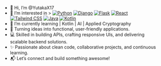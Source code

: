 - 👋 Hi, I’m @YutakaX17
- 👀 I’m interested in > [![Python](https://img.shields.io/badge/-Python-blue?logo=python&logoColor=white)](https://www.python.org/) [![Django](https://img.shields.io/badge/-Django-green?logo=django&logoColor=white)](https://www.djangoproject.com/) [![Flask](https://img.shields.io/badge/-Flask-black?logo=flask&logoColor=white)](https://flask.palletsprojects.com/) [![React](https://img.shields.io/badge/-React-blue?logo=react&logoColor=white)](https://reactjs.org/) [![Tailwind CSS](https://img.shields.io/badge/-TailwindCSS-06B6D4?logo=tailwindcss&logoColor=white)](https://tailwindcss.com/) [![Java](https://img.shields.io/badge/-Java-orange?logo=java&logoColor=white)](https://www.java.com/) [![Kotlin](https://img.shields.io/badge/-Kotlin-purple?logo=kotlin&logoColor=white)](https://kotlinlang.org/)
- 🌱 I’m currently learning | Kotlin | AI | Applied Cryptography
- 🚀 Turning ideas into functional, user-friendly applications.
- 💻 Skilled in building APIs, crafting responsive UIs, and delivering scalable backend solutions.
- ✨ Passionate about clean code, collaborative projects, and continuous learning.
- 📬 Let’s connect and build something awesome!

<!---
YutakaX17/YutakaX17 is a ✨ special ✨ repository because its `README.md` (this file) appears on your GitHub profile.
You can click the Preview link to take a look at your changes.
--->
